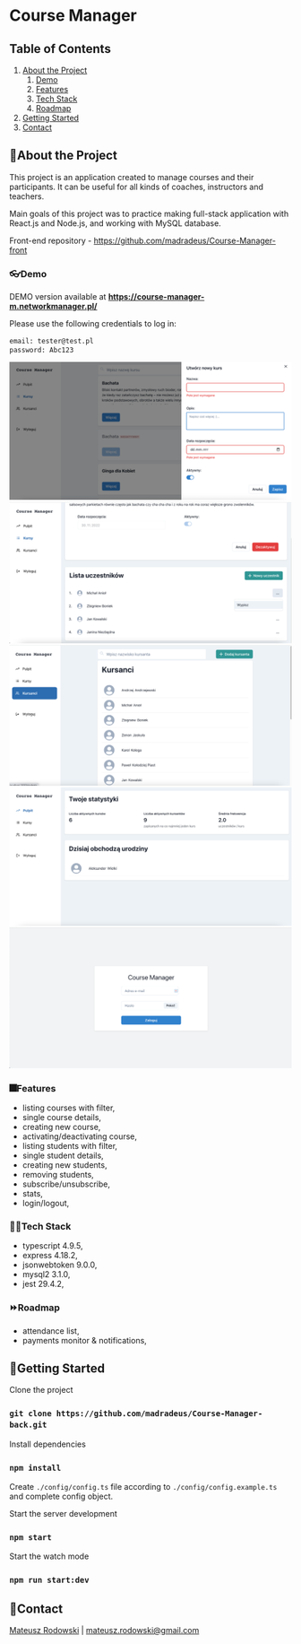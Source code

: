 # Course Manager

## Table of Contents

1. [About the Project](#About-the-Project)
    1. [Demo](#Demo)
    2. [Features](#Features)
    3. [Tech Stack](#Tech-Stack)
    4. [Roadmap](#Roadmap)
2. [Getting Started](#Getting-Started)
3. [Contact](#Contact)

## 📙About the Project

This project is an application created to manage courses and their participants. It
can be useful for all kinds of coaches, instructors and teachers.

Main goals of this project was to practice making full-stack application with React.js and Node.js, and working with
MySQL database.

Front-end repository - https://github.com/madradeus/Course-Manager-front

### 👓Demo

DEMO version available at **https://course-manager-m.networkmanager.pl/**

Please use the following credentials to log in:

```
email: tester@test.pl 
password: Abc123
```

![img_1.png](screens/add-new-course.png)
![img_2.png](screens/subscribe.png)
![img_3.png](screens/students-list.png)
![img_4.png](screens/stats.png)
![img_5.png](screens/login-page.png)

### 🎆‍Features

- listing courses with filter,
- single course details,
- creating new course,
- activating/deactivating course,
- listing students with filter,
- single student details,
- creating new students,
- removing students,
- subscribe/unsubscribe,
- stats,
- login/logout,

### 🧑‍💻Tech Stack

- typescript 4.9.5,
- express 4.18.2,
- jsonwebtoken 9.0.0,
- mysql2 3.1.0,
- jest 29.4.2,

### ⏩Roadmap

- attendance list,
- payments monitor & notifications,

## 🚀Getting Started

Clone the project

### `git clone https://github.com/madradeus/Course-Manager-back.git`

Install dependencies

### `npm install`

Create `./config/config.ts` file according to `./config/config.example.ts` and complete config object.

Start the server development

### `npm start`

Start the watch mode

### `npm run start:dev`

## 🤝Contact

[Mateusz Rodowski](mailto:mateusz.rodowski@gmail.com?subject=[GitHub]) |
mateusz.rodowski@gmail.com